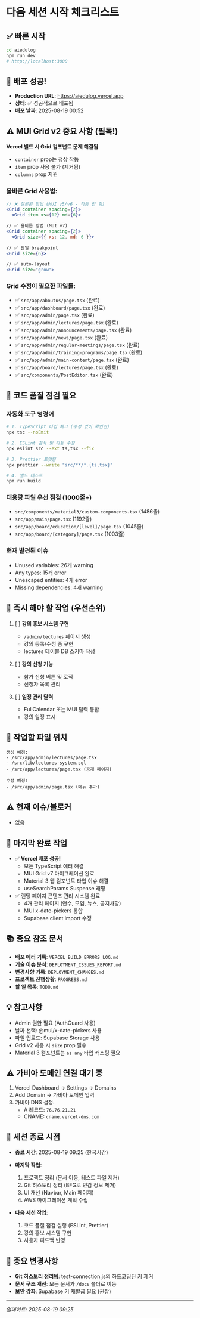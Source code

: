 # 다음 세션 시작 체크리스트

## ✅ 빠른 시작
```bash
cd aiedulog
npm run dev
# http://localhost:3000
```

## 🚀 배포 성공!
- **Production URL**: https://aiedulog.vercel.app
- **상태**: ✅ 성공적으로 배포됨
- **배포 날짜**: 2025-08-19 00:52

## ⚠️ MUI Grid v2 중요 사항 (필독!)
**Vercel 빌드 시 Grid 컴포넌트 문제 해결됨**
- `container` prop는 정상 작동
- `item` prop 사용 불가 (제거됨)
- `columns` prop 지원

### 올바른 Grid 사용법:
```jsx
// ❌ 잘못된 방법 (MUI v5/v6 - 작동 안 함)
<Grid container spacing={2}>
  <Grid item xs={12} md={6}>

// ✅ 올바른 방법 (MUI v7)
<Grid container spacing={2}>
  <Grid size={{ xs: 12, md: 6 }}>
  
// ✅ 단일 breakpoint
<Grid size={6}>

// ✅ auto-layout
<Grid size="grow">
```

### Grid 수정이 필요한 파일들:
- ✅ `src/app/aboutus/page.tsx` (완료)
- ✅ `src/app/dashboard/page.tsx` (완료)
- ✅ `src/app/admin/page.tsx` (완료)
- ✅ `src/app/admin/lectures/page.tsx` (완료)
- ✅ `src/app/admin/announcements/page.tsx` (완료)
- ✅ `src/app/admin/news/page.tsx` (완료)
- ✅ `src/app/admin/regular-meetings/page.tsx` (완료)
- ✅ `src/app/admin/training-programs/page.tsx` (완료)
- ✅ `src/app/admin/main-content/page.tsx` (완료)
- ✅ `src/app/board/lectures/page.tsx` (완료)
- ✅ `src/components/PostEditor.tsx` (완료)

## 🔧 코드 품질 점검 필요
### 자동화 도구 명령어
```bash
# 1. TypeScript 타입 체크 (수정 없이 확인만)
npx tsc --noEmit

# 2. ESLint 검사 및 자동 수정
npx eslint src --ext ts,tsx --fix

# 3. Prettier 포맷팅
npx prettier --write "src/**/*.{ts,tsx}"

# 4. 빌드 테스트
npm run build
```

### 대용량 파일 우선 점검 (1000줄+)
- `src/components/material3/custom-components.tsx` (1486줄)
- `src/app/main/page.tsx` (1192줄)
- `src/app/board/education/[level]/page.tsx` (1045줄)
- `src/app/board/[category]/page.tsx` (1003줄)

### 현재 발견된 이슈
- Unused variables: 26개 warning
- Any types: 15개 error
- Unescaped entities: 4개 error
- Missing dependencies: 4개 warning

## 🎯 즉시 해야 할 작업 (우선순위)
1. [ ] **강의 홍보 시스템 구현**
   - `/admin/lectures` 페이지 생성
   - 강의 등록/수정 폼 구현
   - lectures 테이블 DB 스키마 작성

2. [ ] **강의 신청 기능**
   - 참가 신청 버튼 및 로직
   - 신청자 목록 관리

3. [ ] **일정 관리 달력**
   - FullCalendar 또는 MUI 달력 통합
   - 강의 일정 표시

## 📂 작업할 파일 위치
```
생성 예정:
- /src/app/admin/lectures/page.tsx
- /src/lib/lectures-system.sql
- /src/app/lectures/page.tsx (공개 페이지)

수정 예정:
- /src/app/admin/page.tsx (메뉴 추가)
```

## ⚠️ 현재 이슈/블로커
- 없음

## 📍 마지막 완료 작업
- ✅ **Vercel 배포 성공!**
  - 모든 TypeScript 에러 해결
  - MUI Grid v7 마이그레이션 완료
  - Material 3 웹 컴포넌트 타입 이슈 해결
  - useSearchParams Suspense 래핑
- ✅ 랜딩 페이지 콘텐츠 관리 시스템 완료
  - 4개 관리 페이지 (연수, 모임, 뉴스, 공지사항)
  - MUI x-date-pickers 통합
  - Supabase client import 수정

## 📚 중요 참조 문서
- **배포 에러 기록**: `VERCEL_BUILD_ERRORS_LOG.md`
- **기술 이슈 분석**: `DEPLOYMENT_ISSUES_REPORT.md`
- **변경사항 기록**: `DEPLOYMENT_CHANGES.md`
- **프로젝트 진행상황**: `PROGRESS.md`
- **할 일 목록**: `TODO.md`

## 💡 참고사항
- Admin 권한 필요 (AuthGuard 사용)
- 날짜 선택: @mui/x-date-pickers 사용
- 파일 업로드: Supabase Storage 사용
- Grid v2 사용 시 `size` prop 필수
- Material 3 컴포넌트는 `as any` 타입 캐스팅 필요

## ⚠️ 가비아 도메인 연결 대기 중
1. Vercel Dashboard → Settings → Domains
2. Add Domain → 가비아 도메인 입력
3. 가비아 DNS 설정:
   - A 레코드: `76.76.21.21`
   - CNAME: `cname.vercel-dns.com`

## 📝 세션 종료 시점
- **종료 시간**: 2025-08-19 09:25 (한국시간)
- **마지막 작업**: 
  1. 프로젝트 정리 (문서 이동, 테스트 파일 제거)
  2. Git 히스토리 정리 (BFG로 민감 정보 제거)
  3. UI 개선 (Navbar, Main 페이지)
  4. AWS 마이그레이션 계획 수립

- **다음 세션 작업**: 
  1. 코드 품질 점검 실행 (ESLint, Prettier)
  2. 강의 홍보 시스템 구현
  3. 사용자 피드백 반영

## 📌 중요 변경사항
- **Git 히스토리 정리됨**: test-connection.js의 하드코딩된 키 제거
- **문서 구조 개선**: 모든 문서가 `/docs` 폴더로 이동
- **보안 강화**: Supabase 키 재발급 필요 (권장)

---
*업데이트: 2025-08-19 09:25*